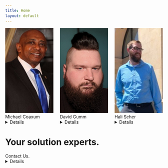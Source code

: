 ```yaml
---
title: Home
layout: default
---
```

<div class="columns">
  <div class="column">
    <img class="image is-14by9" src="/images/michael.jpg" alt="Michael Coaxum">
    <summary>Michael Coaxum</summary>
    <details><a href="https://www.linkedin.com/in/michael-coaxum-76887523/">Linkedin</a></details>
  </div>
  <div class="column">
    <img class="image is-14by9" src="/images/david.jpg" alt="David Gumm">
    <summary>David Gumm</summary>
    <details><a href="https://linkedin.com/in/gumm-david/">Linkedin</a></details>
  </div>
  <div class="column">
    <img class="image is-14by9" src="/images/hali.jpg" alt="Hali Scher">
    <summary>Hali Scher</summary>
    <details><a href="https://www.linkedin.com/in/hali-scher-2117631ba/">Linkedin</a></details>
  </div>
</div>

<h1>Your solution experts.</h1>

<summary>Contact Us.</summary>
<details><iframe frameborder="0" style="height:660px;border:none;" src='https://forms.zohopublic.com/davidgumm/form/ContactForm/formperma/CpmiDIDArCcRKX2BqoU4OExo18-jVS5D_1tJOkfn-t8'></iframe></details>
